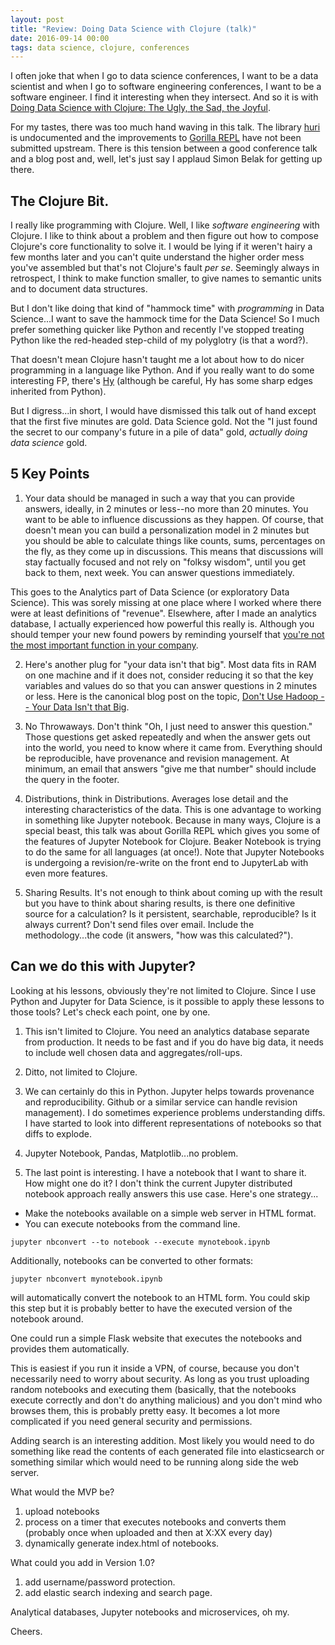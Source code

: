 ```yaml
---
layout: post
title: "Review: Doing Data Science with Clojure (talk)"
date: 2016-09-14 00:00
tags: data science, clojure, conferences
---
```

I often joke that when I go to data science conferences, I want to be a data scientist and when I go to software engineering conferences, I want to be a software engineer. I find it interesting when they intersect. And so it is with [Doing Data Science with Clojure: The Ugly, the Sad, the Joyful](https://www.youtube.com/watch?v=PSTSO8K80U4).

For my tastes, there was too much hand waving in this talk. The library [huri](http://github.com/sbelak/huri) is undocumented and the improvements to [Gorilla REPL](http://gorilla-repl.org) have not been submitted upstream. There is this tension between a good conference talk and a blog post and, well, let's just say I applaud Simon Belak for getting up there.

## The Clojure Bit.

I really like programming with Clojure. Well, I like *software engineering* with Clojure. I like to think about a problem and then figure out how to compose Clojure's core functionality to solve it. I would be lying if it weren't hairy a few months later and you can't quite understand the higher order mess you've assembled but that's not Clojure's fault *per se*. Seemingly always in retrospect, I think to make function smaller, to give names to semantic units and to document data structures.

But I don't like doing that kind of "hammock time" with *programming* in Data Science...I want to save the hammock time for the Data Science! So I much prefer something quicker like Python and recently I've stopped treating Python like the red-headed step-child of my polyglotry (is that a word?).

That doesn't mean Clojure hasn't taught me a lot about how to do nicer programming in a language like Python. And if you really want to do some interesting FP, there's [Hy](https://github.com/hylang/hy) (although be careful, Hy has some sharp edges inherited from Python).

But I digress...in short, I would have dismissed this talk out of hand except that the first five minutes are gold. Data Science gold. Not the "I just found the secret to our company's future in a pile of data" gold, *actually doing data science* gold.

## 5 Key Points

1. Your data should be managed in such a way that you can provide answers, ideally, in 2 minutes or less--no more than 20 minutes. You want to be able to influence discussions as they happen. Of course, that doesn't mean you can build a personalization model in 2 minutes but you should be able to calculate things like counts, sums, percentages on the fly, as they come up in discussions. This means that discussions will stay factually focused and not rely on "folksy wisdom", until you get back to them, next week. You can answer questions immediately.

  This goes to the Analytics part of Data Science (or exploratory Data Science). This was sorely missing at one place where I worked where there were at least  definitions of "revenue". Elsewhere, after I made an analytics database, I actually experienced how powerful this really is. Although you should temper your new found powers by reminding yourself that [you're not the most important function in your company](http://analyticsmadeskeezy.com/2012/11/05/check-yo-self-5-things-you-should-know-about-data-science-author-note/).

2. Here's another plug for "your data isn't that big". Most data fits in RAM on one machine and if it does not, consider reducing it so that the key variables and values do so that you can answer questions in 2 minutes or less. Here is the canonical blog post on the topic, [Don't Use Hadoop -- Your Data Isn't that Big](https://www.chrisstucchio.com/blog/2013/hadoop_hatred.html).

3. No Throwaways. Don't think "Oh, I just need to answer this question." Those questions get asked repeatedly and when the answer gets out into the world, you need to know where it came from. Everything should be reproducible, have provenance and revision management. At minimum, an email that answers "give me that number" should include the query in the footer.

4. Distributions, think in Distributions. Averages lose detail and the interesting characteristics of the data. This is one advantage to working in something like Jupyter notebook. Because in many ways, Clojure is a special beast, this talk was about Gorilla REPL which gives you some of the features of Jupyter Notebook for Clojure. Beaker Notebook is trying to do the same for all languages (at once!). Note that Jupyter Notebooks is undergoing a revision/re-write on the front end to JupyterLab with even more features.

5. Sharing Results. It's not enough to think about coming up with the result but you have to think about sharing results, is there one definitive source for a calculation? Is it persistent, searchable, reproducible? Is it always current? Don't send files over email. Include the methodology...the code (it answers, "how was this calculated?").

## Can we do this with Jupyter?

Looking at his lessons, obviously they're not limited to Clojure. Since I use Python and Jupyter for Data Science, is it possible to apply these lessons to those tools? Let's check each point, one by one.

1. This isn't limited to Clojure. You need an analytics database separate from production. It needs to be fast and if you do have big data, it needs to include well chosen data and aggregates/roll-ups.

2. Ditto, not limited to Clojure.

3. We can certainly do this in Python. Jupyter helps towards provenance and reproducibility. Github or a similar service can handle revision management). I do sometimes experience problems understanding diffs. I have started to look into different representations of notebooks so that diffs to explode.

4. Jupyter Notebook, Pandas, Matplotlib...no problem.

5. The last point is interesting. I have a notebook that I want to share it. How might one do it? I don't think the current Jupyter distributed notebook approach really answers this use case. Here's one strategy...

* Make the notebooks available on a simple web server in HTML format.
* You can execute notebooks from the command line.

```
jupyter nbconvert --to notebook --execute mynotebook.ipynb
```
Additionally, notebooks can be converted to other formats:

```
jupyter nbconvert mynotebook.ipynb
```

will automatically convert the notebook to an HTML form. You could skip this step but it is probably better to have the executed version of the notebook around.

One could run a simple Flask website that executes the notebooks and provides them automatically.

This is easiest if you run it inside a VPN, of course, because you don't necessarily need to worry about security. As long as you trust uploading random notebooks and executing them (basically, that the notebooks execute correctly and don't do anything malicious) and you don't mind who browses them, this is probably pretty easy. It becomes a lot more complicated if you need general security and permissions.

Adding search is an interesting addition. Most likely you would need to do something like read the contents of each generated file into elasticsearch or something similar which would need to be running along side the web server.

What would the MVP be?

1. upload notebooks
2. process on a timer that executes notebooks and converts them (probably once when uploaded and then at X:XX every day)
3. dynamically generate index.html of notebooks.

What could you add in Version 1.0?

1. add username/password protection.
2. add elastic search indexing and search page.

Analytical databases, Jupyter notebooks and microservices, oh my.

Cheers.
